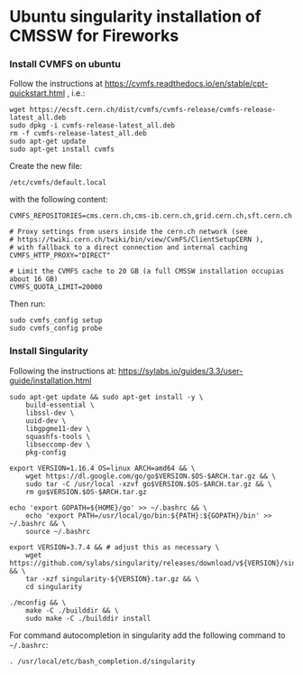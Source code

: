 # Ubuntu singularity installation of CMSSW for Fireworks


### Install CVMFS on ubuntu
Follow the instructions at https://cvmfs.readthedocs.io/en/stable/cpt-quickstart.html , i.e.:

```
wget https://ecsft.cern.ch/dist/cvmfs/cvmfs-release/cvmfs-release-latest_all.deb
sudo dpkg -i cvmfs-release-latest_all.deb
rm -f cvmfs-release-latest_all.deb
sudo apt-get update
sudo apt-get install cvmfs
```


Create the new file:
```
/etc/cvmfs/default.local
```

with the following content:
```
CVMFS_REPOSITORIES=cms.cern.ch,cms-ib.cern.ch,grid.cern.ch,sft.cern.ch

# Proxy settings from users inside the cern.ch network (see
# https://twiki.cern.ch/twiki/bin/view/CvmFS/ClientSetupCERN ), 
# with fallback to a direct connection and internal caching
CVMFS_HTTP_PROXY="DIRECT"

# Limit the CVMFS cache to 20 GB (a full CMSSW installation occupias about 16 GB)
CVMFS_QUOTA_LIMIT=20000
```

Then run:
```
sudo cvmfs_config setup
sudo cvmfs_config probe
```


### Install Singularity

Following the instructions at:
https://sylabs.io/guides/3.3/user-guide/installation.html

```
sudo apt-get update && sudo apt-get install -y \
    build-essential \
    libssl-dev \
    uuid-dev \
    libgpgme11-dev \
    squashfs-tools \
    libseccomp-dev \
    pkg-config
```


```
export VERSION=1.16.4 OS=linux ARCH=amd64 && \
    wget https://dl.google.com/go/go$VERSION.$OS-$ARCH.tar.gz && \
    sudo tar -C /usr/local -xzvf go$VERSION.$OS-$ARCH.tar.gz && \
    rm go$VERSION.$OS-$ARCH.tar.gz
```

```
echo 'export GOPATH=${HOME}/go' >> ~/.bashrc && \
    echo 'export PATH=/usr/local/go/bin:${PATH}:${GOPATH}/bin' >> ~/.bashrc && \
    source ~/.bashrc
```

```
export VERSION=3.7.4 && # adjust this as necessary \
    wget https://github.com/sylabs/singularity/releases/download/v${VERSION}/singularity-${VERSION}.tar.gz && \
    tar -xzf singularity-${VERSION}.tar.gz && \
    cd singularity
```

```
./mconfig && \
    make -C ./builddir && \
    sudo make -C ./builddir install
```

For command autocompletion in singularity add the following command to `~/.bashrc`:
```
. /usr/local/etc/bash_completion.d/singularity
```
